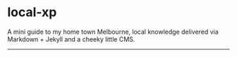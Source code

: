 # local-xp

A mini guide to my home town Melbourne, local knowledge delivered via Markdown + Jekyll and a cheeky little CMS. 

---
